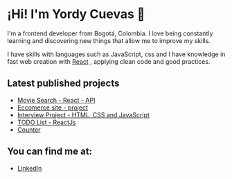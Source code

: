 # ¡Hi! I'm Yordy Cuevas 👋

I'm a frontend developer from Bogotá, Colombia. I love being constantly learning and discovering new things that allow me to improve my skills.

I have skills with languages ​​such as JavaScript, css and I have knowledge in fast web creation with [React](https://es.reactjs.org/) , applying clean code and good practices.

## Latest published projects

- [Movie Search - React - API ](https://moviesearchyordycuevas.netlify.app/)
- [Eccomerce site - project](https://ecommerce-ucc-778798.netlify.app/)
- [Interview Project - HTML, CSS and JavaScript](https://yordycuevas.github.io/tita-media/)
- [TODO List - ReactJs](https://yordycuevas.github.io/todolist-v1/)
- [Counter](https://yordycuevas.github.io/counterJs/)


## You can find me at:

- [LinkedIn](https://www.linkedin.com/in/yordycuevas/)

